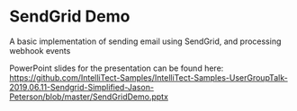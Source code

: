 # SendGrid Demo

A basic implementation of sending email using SendGrid, and processing webhook events

PowerPoint slides for the presentation can be found here: https://github.com/IntelliTect-Samples/IntelliTect-Samples-UserGroupTalk-2019.06.11-Sendgrid-Simplified-Jason-Peterson/blob/master/SendGridDemo.pptx
